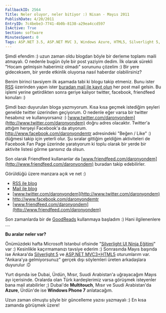 ```yaml
---
FallbackID: 2564
Title: Neler oluyor, neler bitiyor :) Nisan - Mayıs 2011
PublishDate: 4/20/2011
EntryID: 7c4bebe3-7741-4b0b-8138-a29ea4ccd597
IsActive: True
Section: software
MinutesSpent: 0
Tags: ASP.NET 3.5, ASP.NET MVC 3, Windows Azure, HTML5, Silverlight 5, Windows Phone 7, Windows Phone, ASP.NET
---
```

Şimdi efendim :) uzun zaman oldu blogdan böyle bir derleme toplamı maili
atmayalı. O nedenle bugün öyle bir post yaziyim dedim. İlk olarak
sürekli "Hocam gelmişsin haberimiz olmadı" sorununu çözelim :) Bir yere
gideceksem, bir yerde etkinlik oluyorsa nasıl haberdar olabilirsiniz?

Benim birinci tavsiyem ilk aşamada tabi ki blogu takip etmeniz. Bunu
ister [RSS](http://feeds2.feedburner.com/daronyondem) üzerinden yapın
ister [buradan mail ile kayıt
olun](http://feedburner.google.com/fb/a/mailverify?uri=daronyondem) her
post mail gelsin. Bu işlemi yerine getirdikten sonra geriye kalıyor
twitter, facebook, friendfeed konuları :)

Şimdi bazı duyuruları bloga yazmıyorum. Kısa kısa geçmek istediğim
şeyleri genelde twitter üzerinden geçiyorum. O nedenle eğer varsa bir
twitter hesabınız ve kullanıyorsanız :)
[www.twitter.com/daronyondem](http://www.twitter.com/daronyondem) doğru
adres olacaktır. Twitter'a attığım herşeyi Facebook'a da atıyorum.
<http://www.facebook.com/daronyondemtr> adresindeki "Beğen / Like" :)
düğmesi takip için yeterli olur. Şu sıralar gittiğim geldiğim
aktiviteleri de Facebook Fan Page üzerinde yaratıyorum ki toplu olarak
bir yerde bir aktivite listesi görme şansınız da olsun.

Son olarak Friendfeed kullananlar da
[www.friendfeed.com/daronyondem](http://www.friendfeed.com/daronyondem)
buradan takip edebilirler.

Görüldüğü üzere manzara açık ve net :)

-   [RSS ile blog](http://feeds2.feedburner.com/daronyondem)
-   [Mail ile
    blog](http://www.feedburner.com/fb/a/emailverifySubmit?feedId=1981693&loc=en_US)
-   [www.twitter.com/daronyondem](http://www.twitter.com/daronyondem)
-   <http://www.facebook.com/daronyondemtr>
-   [www.friendfeed.com/daronyondem](http://www.friendfeed.com/daronyondem)

Son zamanlarda bir de [GoodReads](http://www.goodreads.com/daronyondem)
kullanmaya başladım :) Hani ilgilenenlere ....

**Bu aralar neler var?**

Önümüzdeki hafta Microsoft Istanbul ofisinde "[Silverlight UI Ninja
Eğitimi](http://www.facebook.com/event.php?eid=100965406654251)" var :)
Kesinlikle kaçırmamanızı tavsiye ederim :) Sonrasında Mayıs başında ise
Ankara'da [Silverlight
5](http://www.facebook.com/event.php?eid=217740904909790) ve [ASP.NET
MVC3+HTML5](http://www.facebook.com/event.php?eid=192988177410903)
oturumlarım var. "Ankara'ya gelmiyorsunuz" gerçek dışı söylemleri üreten
arkadaşlara duyurulur :D

Yurt dışında ise Dubai, Ürdün, Mısır, Suudi Arabistan'a uğrayacağım
Mayıs ayı içerisinde. Oralarda olan Türk kardeşlerimiz varsa görüşmek
isteyenler bana mail atabilirler ;) Dubai'de **Multitouch**, Mısır ve
Suudi Arabistan'da **Azure**, Ürdün'de ise **Windows Phone 7**
anlatacağım.

Uzun zaman olmuştu şöyle bir güncelleme yazısı yazmayalı :) En kısa
zamanda görüşmek üzere!


